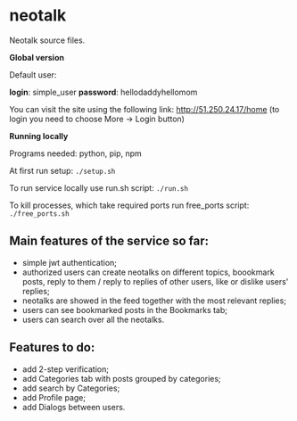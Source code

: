 # neotalk

Neotalk source files.

__Global version__

Default user:

 __login__: simple_user
 __password__: hellodaddyhellomom

You can visit the site using the following link: http://51.250.24.17/home (to login you need to choose More -> Login button)

__Running locally__

Programs needed: python, pip, npm

At first run setup:
```./setup.sh```

To run service locally use run.sh script:
```./run.sh```

To kill processes, which take required ports run free_ports script:
```./free_ports.sh```

## Main features of the service so far:
 - simple jwt authentication;
 - authorized users can create neotalks on different topics, boookmark posts, reply to them / reply to replies of other users, like or dislike users' replies;
 - neotalks are showed in the feed together with the most relevant replies;
 - users can see bookmarked posts in the Bookmarks tab;
 - users can search over all the neotalks.

## Features to do:
 - add 2-step verification;
 - add Categories tab with posts grouped by categories;
 - add search by Categories;
 - add Profile page;
 - add Dialogs between users.
